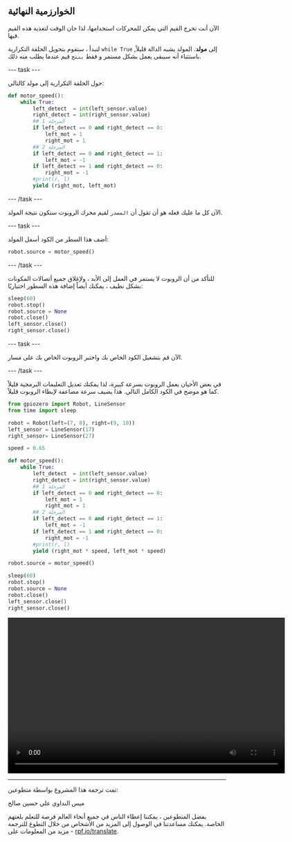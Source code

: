 ## الخوارزمية النهائية

الآن أنت تخرج القيم التي يمكن للمحركات استخدامها، لذا حان الوقت لتغذية هذه القيم فيها.

لتبدأ ، ستقوم بتحويل الحلقة التكرارية `while True` إلى **مولد**. المولد يشبه الدالة قليلاً, باستثناء أنه سيبقى يعمل بشكل مستمر و فقط `ينتج` قيم عندما يطلب منه ذلك.

--- task ---

حول الحلقة التكرارية إلى مولد كالتالي:

```python
def motor_speed():
    while True:
        left_detect  = int(left_sensor.value)
        right_detect = int(right_sensor.value)
        ## المرحلة 1
        if left_detect == 0 and right_detect == 0:
            left_mot = 1
            right_mot = 1
        ## المرحلة 2
        if left_detect == 0 and right_detect == 1:
            left_mot = -1
        if left_detect == 1 and right_detect == 0:
            right_mot = -1
        #print(r, l)
        yield (right_mot, left_mot)
```

--- /task ---

الآن كل ما عليك فعله هو أن تقول أن `المصدر` لقيم محرك الروبوت ستكون نتيجة المولد.

--- task ---

أضف هذا السطر من الكود أسفل المولد:

```python
robot.source = motor_speed()
```

--- /task ---

للتأكد من أن الروبوت لا يستمر في العمل إلى الأبد ، ولإغلاق جميع أتصالات المكونات بشكل نظيف ، يمكنك أيضاً إضافة هذه السطور اختياريًا:

```python
sleep(60)
robot.stop()
robot.source = None
robot.close()
left_sensor.close()
right_sensor.close()
```

--- task ---

الآن قم بتشغيل الكود الخاص بك واختبر الروبوت الخاص بك على مسار.

--- /task ---

في بعض الأحيان يعمل الروبوت بسرعة كبيرة، لذا يمكنك تعديل التعليمات البرمجية قليلاً كما هو موضح في الكود الكامل التالي. هذا يضيف سرعة مضاعفة لإبطاء الروبوت قليلاً.

```python
from gpiozero import Robot, LineSensor
from time import sleep

robot = Robot(left=(7, 8), right=(9, 10)) 
left_sensor = LineSensor(17)
right_sensor= LineSensor(27)

speed = 0.65

def motor_speed():
    while True:
        left_detect  = int(left_sensor.value)
        right_detect = int(right_sensor.value)
        ## المرحلة 1
        if left_detect == 0 and right_detect == 0:
            left_mot = 1
            right_mot = 1
        ## المرحلة 2
        if left_detect == 0 and right_detect == 1:
            left_mot = -1
        if left_detect == 1 and right_detect == 0:
            right_mot = -1
        #print(r, l)
        yield (right_mot * speed, left_mot * speed)

robot.source = motor_speed()

sleep(60)
robot.stop()
robot.source = None
robot.close()
left_sensor.close()
right_sensor.close()
```

<video width="640" height="360" controls> <source src="images/showcase.webm" type="video/webm"> لا يدعم متصفحك فيديو WebM ، لذلك جرّب FireFox أو Chrome. </video>
***
تمت ترجمة هذا المشروع بواسطة متطوعين:

ميس النداوي
علي حسين صالح

بفضل المتطوعين ، يمكننا إعطاء الناس في جميع أنحاء العالم فرصة للتعلم بلغتهم الخاصة. يمكنك مساعدتنا في الوصول إلى المزيد من الأشخاص من خلال التطوع للترجمة - مزيد من المعلومات على [rpf.io/translate](https://rpf.io/translate).
